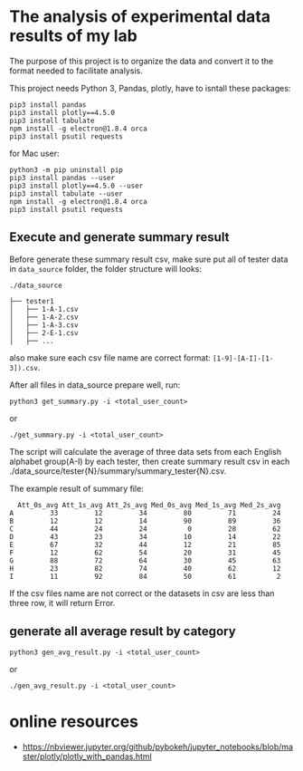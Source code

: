 # The analysis of experimental data results of my lab

The purpose of this project is to organize the data and convert it to the format needed to facilitate analysis.

This project needs Python 3, Pandas, plotly, have to isntall these packages:

```
pip3 install pandas
pip3 install plotly==4.5.0
pip3 install tabulate
npm install -g electron@1.8.4 orca
pip3 install psutil requests
```

for Mac user:

```
python3 -m pip uninstall pip
pip3 install pandas --user
pip3 install plotly==4.5.0 --user
pip3 install tabulate --user
npm install -g electron@1.8.4 orca
pip3 install psutil requests
```

## Execute and generate summary result

Before generate these summary result csv, make sure put all of tester data in `data_source` folder, the folder structure will looks:

```
./data_source

├── tester1
│   ├── 1-A-1.csv
│   ├── 1-A-2.csv
│   ├── 1-A-3.csv
│   ├── 2-E-1.csv
│   ├── ...
```

also make sure each csv file name are correct format: `[1-9]-[A-I]-[1-3]).csv`.

After all files in data_source prepare well, run:

```
python3 get_summary.py -i <total_user_count>
```

or

```
./get_summary.py -i <total_user_count>
```

The script will calculate the average of three data sets from each English alphabet group(A-I) by each tester, then create summary result csv in each ./data_source/tester{N}/summary/summary_tester{N}.csv.

The example result of summary file:

```
  Att_0s_avg Att_1s_avg Att_2s_avg Med_0s_avg Med_1s_avg Med_2s_avg
A         33         12         34         80         71         24
B         12         12         14         90         89         36
C         44         24         24          0         28         62
D         43         23         34         10         14         22
E         67         32         44         12         21         85
F         12         62         54         20         31         45
G         88         72         64         30         45         63
H         23         82         74         40         62         12
I         11         92         84         50         61          2
```

If the csv files name are not correct or the datasets in csv are less than three row, it will return Error.


## generate all average result by category

```
python3 gen_avg_result.py -i <total_user_count>
```

or

```
./gen_avg_result.py -i <total_user_count>
```

# online resources

* https://nbviewer.jupyter.org/github/pybokeh/jupyter_notebooks/blob/master/plotly/plotly_with_pandas.html